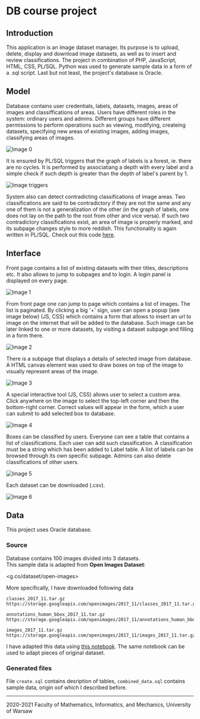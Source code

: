 # DB course project
## Introduction
This application is an image dataset manager. Its purpose is to upload, delete, display and download image datasets, as well as to insert and review classifications. The project in combination of PHP, JavaScript, HTML, CSS, PL/SQL. Python was used to generate sample data in a form of a .sql script. Last but not least, the project's database is Oracle.

## Model
Database contains user credentials, labels, datasets, images, areas of images and classiffications of areas. Users have different roles in the system: ordinary users and admins. Different groups have different permissions to perform operations such as viewing, modifying, createing datasets, specifying new areas of existing images, adding images, classifying areas of images.

![Image 0](images/uml.png)

It is ensured by PL/SQL triggers that the graph of labels is a forest, ie. there are no cycles. It is performed by associatiang a depth with every label and a simple check if such depth is greater than the depth of label's parent by 1.

![Image triggers](images/triggers.png)

System also can detect contradicting classifications of image areas. Two classifications are said to be contradictory if they are not the same and any one of them is not a generalization of the other (in the graph of labels, one does not lay on the path to the root from other and vice versa). If such two contradictory classifications exist, an area of image is properly marked, and its subpage changes style to more reddish. This functionality is again written in PL/SQL. Check out this code [here](model/constraints.sql).

## Interface
Front page contains a list of existing datasets with their titles, descriptions etc. It also allows to jump to subpages and to login. A login panel is displayed on every page.

![Image 1](images/1.png)

From front page one can jump to page which contains a list of images. The list is paginated. By clicking a big '+' sign, user can open a popup (see image below) (JS, CSS) which contains a form that allows to insert an url to image on the internet that will be added to the database. Such image can be later linked to one or more datasets, by visiting a dataset subpage and filling in a form there.

![Image 2](images/2.png)

There is a subpage that displays a details of selected image from database. A HTML canvas element was used to draw boxes on top of the image to visually represent areas of the image.

![Image 3](images/3.png)

A special interactive tool (JS, CSS) allows user to select a custom area. Click anywhere on the image to select the top-left corner and then the bottom-right corner. Correct values will appear in the form, which a user can submit to add selected box to database.

![Image 4](images/4.png)

Boxes can be classified by users. Everyone can see a table that contains a list of classifications. Each user can add such classification. A classification must be a string which has been added to Label table. A list of labels can be browsed through its own specific subpage. Admins can also delete classifications of other users.

![Image 5](images/5.png)

Each dataset can be downloaded (.csv).

![Image 6](images/6.png)

## Data
This project uses Oracle database.

### Source
Database contains 100 images divided into 3 datasets.  
This sample data is adapted from __Open Images Dataset__:

<g.co/dataset/open-images>

More specifically, I have downloaded following data
```
classes_2017_11.tar.gz
https://storage.googleapis.com/openimages/2017_11/classes_2017_11.tar.gz

annotations_human_bbox_2017_11.tar.gz
https://storage.googleapis.com/openimages/2017_11/annotations_human_bbox_2017_11.tar.gz

images_2017_11.tar.gz
https://storage.googleapis.com/openimages/2017_11/images_2017_11.tar.gz
```

I have adapted this data using [this notebook](data/dataformatting.ipynb).
The same notebook can be used to adapt pieces of original dataset.

### Generated files
File `create.sql` contains desription of tables, `combined_data.sql` contains sample data, origin oof which I described before.

---

2020-2021 Faculty of Mathematics, Informatics, and Mechanics, University of Warsaw
